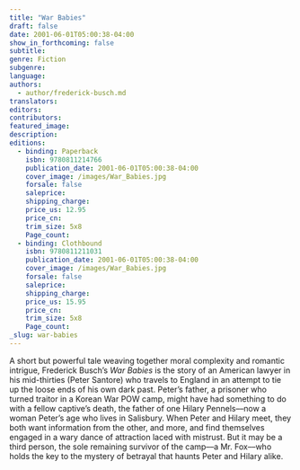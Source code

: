 ```yaml
---
title: "War Babies"
draft: false
date: 2001-06-01T05:00:38-04:00
show_in_forthcoming: false
subtitle:
genre: Fiction
subgenre:
language:
authors:
  - author/frederick-busch.md
translators:
editors:
contributors:
featured_image:
description:
editions:
  - binding: Paperback
    isbn: 9780811214766
    publication_date: 2001-06-01T05:00:38-04:00
    cover_image: /images/War_Babies.jpg
    forsale: false
    saleprice:
    shipping_charge:
    price_us: 12.95
    price_cn:
    trim_size: 5x8
    Page_count:
  - binding: Clothbound
    isbn: 9780811211031
    publication_date: 2001-06-01T05:00:38-04:00
    cover_image: /images/War_Babies.jpg
    forsale: false
    saleprice:
    shipping_charge:
    price_us: 15.95
    price_cn:
    trim_size: 5x8
    Page_count:
_slug: war-babies
---
```


A short but powerful tale weaving together moral complexity and romantic intrigue, Frederick Busch’s _War Babies_ is the story of an American lawyer in his mid-thirties (Peter Santore) who travels to England in an attempt to tie up the loose ends of his own dark past. Peter’s father, a prisoner who turned traitor in a Korean War POW camp, might have had something to do with a fellow captive’s death, the father of one Hilary Pennels––now a woman Peter’s age who lives in Salisbury. When Peter and Hilary meet, they both want information from the other, and more, and find themselves engaged in a wary dance of attraction laced with mistrust. But it may be a third person, the sole remaining survivor of the camp––a Mr. Fox––who holds the key to the mystery of betrayal that haunts Peter and Hilary alike.

